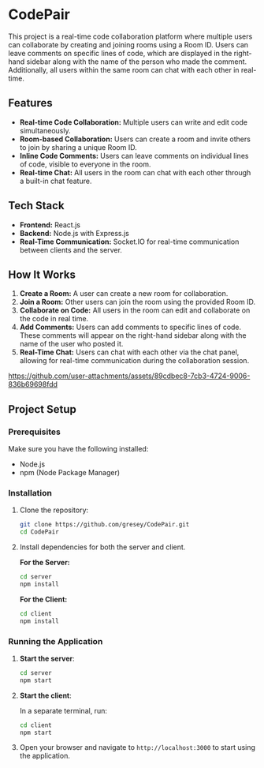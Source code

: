 
# CodePair

This project is a real-time code collaboration platform where multiple users can collaborate by creating and joining rooms using a Room ID. Users can leave comments on specific lines of code, which are displayed in the right-hand sidebar along with the name of the person who made the comment. Additionally, all users within the same room can chat with each other in real-time.

## Features

- **Real-time Code Collaboration:** Multiple users can write and edit code simultaneously.
- **Room-based Collaboration:** Users can create a room and invite others to join by sharing a unique Room ID.
- **Inline Code Comments:** Users can leave comments on individual lines of code, visible to everyone in the room.
- **Real-time Chat:** All users in the room can chat with each other through a built-in chat feature.

## Tech Stack

- **Frontend:** React.js
- **Backend:** Node.js with Express.js
- **Real-Time Communication:** Socket.IO for real-time communication between clients and the server.

## How It Works

1. **Create a Room:** A user can create a new room for collaboration.
2. **Join a Room:** Other users can join the room using the provided Room ID.
3. **Collaborate on Code:** All users in the room can edit and collaborate on the code in real time.
4. **Add Comments:** Users can add comments to specific lines of code. These comments will appear on the right-hand sidebar along with the name of the user who posted it.
5. **Real-Time Chat:** Users can chat with each other via the chat panel, allowing for real-time communication during the collaboration session.

https://github.com/user-attachments/assets/89cdbec8-7cb3-4724-9006-836b69698fdd




## Project Setup

### Prerequisites

Make sure you have the following installed:
- Node.js
- npm (Node Package Manager)

### Installation

1. Clone the repository:
   ```bash
   git clone https://github.com/gresey/CodePair.git
   cd CodePair
   ```

2. Install dependencies for both the server and client.

   **For the Server:**
   ```bash
   cd server
   npm install
   ```

   **For the Client:**
   ```bash
   cd client
   npm install
   ```

### Running the Application

1. **Start the server**:

   ```bash
   cd server
   npm start
   ```

2. **Start the client**:

   In a separate terminal, run:

   ```bash
   cd client
   npm start
   ```

3. Open your browser and navigate to `http://localhost:3000` to start using the application.


